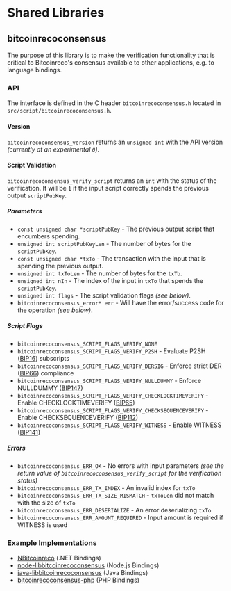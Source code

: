 Shared Libraries
================

## bitcoinrecoconsensus

The purpose of this library is to make the verification functionality that is critical to Bitcoinreco's consensus available to other applications, e.g. to language bindings.

### API

The interface is defined in the C header `bitcoinrecoconsensus.h` located in  `src/script/bitcoinrecoconsensus.h`.

#### Version

`bitcoinrecoconsensus_version` returns an `unsigned int` with the API version *(currently at an experimental `0`)*.

#### Script Validation

`bitcoinrecoconsensus_verify_script` returns an `int` with the status of the verification. It will be `1` if the input script correctly spends the previous output `scriptPubKey`.

##### Parameters
- `const unsigned char *scriptPubKey` - The previous output script that encumbers spending.
- `unsigned int scriptPubKeyLen` - The number of bytes for the `scriptPubKey`.
- `const unsigned char *txTo` - The transaction with the input that is spending the previous output.
- `unsigned int txToLen` - The number of bytes for the `txTo`.
- `unsigned int nIn` - The index of the input in `txTo` that spends the `scriptPubKey`.
- `unsigned int flags` - The script validation flags *(see below)*.
- `bitcoinrecoconsensus_error* err` - Will have the error/success code for the operation *(see below)*.

##### Script Flags
- `bitcoinrecoconsensus_SCRIPT_FLAGS_VERIFY_NONE`
- `bitcoinrecoconsensus_SCRIPT_FLAGS_VERIFY_P2SH` - Evaluate P2SH ([BIP16](https://github.com/bitcoinreco/bips/blob/master/bip-0016.mediawiki)) subscripts
- `bitcoinrecoconsensus_SCRIPT_FLAGS_VERIFY_DERSIG` - Enforce strict DER ([BIP66](https://github.com/bitcoinreco/bips/blob/master/bip-0066.mediawiki)) compliance
- `bitcoinrecoconsensus_SCRIPT_FLAGS_VERIFY_NULLDUMMY` - Enforce NULLDUMMY ([BIP147](https://github.com/bitcoinreco/bips/blob/master/bip-0147.mediawiki))
- `bitcoinrecoconsensus_SCRIPT_FLAGS_VERIFY_CHECKLOCKTIMEVERIFY` - Enable CHECKLOCKTIMEVERIFY ([BIP65](https://github.com/bitcoinreco/bips/blob/master/bip-0065.mediawiki))
- `bitcoinrecoconsensus_SCRIPT_FLAGS_VERIFY_CHECKSEQUENCEVERIFY` - Enable CHECKSEQUENCEVERIFY ([BIP112](https://github.com/bitcoinreco/bips/blob/master/bip-0112.mediawiki))
- `bitcoinrecoconsensus_SCRIPT_FLAGS_VERIFY_WITNESS` - Enable WITNESS ([BIP141](https://github.com/bitcoinreco/bips/blob/master/bip-0141.mediawiki))

##### Errors
- `bitcoinrecoconsensus_ERR_OK` - No errors with input parameters *(see the return value of `bitcoinrecoconsensus_verify_script` for the verification status)*
- `bitcoinrecoconsensus_ERR_TX_INDEX` - An invalid index for `txTo`
- `bitcoinrecoconsensus_ERR_TX_SIZE_MISMATCH` - `txToLen` did not match with the size of `txTo`
- `bitcoinrecoconsensus_ERR_DESERIALIZE` - An error deserializing `txTo`
- `bitcoinrecoconsensus_ERR_AMOUNT_REQUIRED` - Input amount is required if WITNESS is used

### Example Implementations
- [NBitcoinreco](https://github.com/NicolasDorier/NBitcoinreco/blob/master/NBitcoinreco/Script.cs#L814) (.NET Bindings)
- [node-libbitcoinrecoconsensus](https://github.com/bitpay/node-libbitcoinrecoconsensus) (Node.js Bindings)
- [java-libbitcoinrecoconsensus](https://github.com/dexX7/java-libbitcoinrecoconsensus) (Java Bindings)
- [bitcoinrecoconsensus-php](https://github.com/Bit-Wasp/bitcoinrecoconsensus-php) (PHP Bindings)
